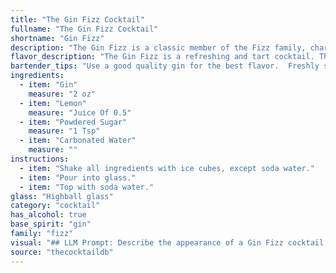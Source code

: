 ```yaml
---
title: "The Gin Fizz Cocktail"
fullname: "The Gin Fizz Cocktail"
shortname: "Gin Fizz"
description: "The Gin Fizz is a classic member of the Fizz family, characterized by its bubbly, refreshing nature. Originating in the 19th century, this gin-based cocktail is believed to have emerged from the popularity of fizzy drinks like lemonade and soda water. "
flavor_description: "The Gin Fizz is a refreshing and tart cocktail. The juniper notes of the gin are balanced by the bright acidity of lemon, while the powdered sugar adds a touch of sweetness. The carbonated water adds a delightful fizz, making it both invigorating and satisfying.  The overall flavor profile is crisp, clean, and invigorating. "
bartender_tips: "Use a good quality gin for the best flavor.  Freshly squeezed lemon juice is key, and a dash of egg white gives a creamy texture.  Shake vigorously with ice to chill and build a head of foam.  Don't over-shake, as this will create a cloudy drink.  For a sweeter fizz, add a touch more powdered sugar."
ingredients:
  - item: "Gin"
    measure: "2 oz"
  - item: "Lemon"
    measure: "Juice Of 0.5"
  - item: "Powdered Sugar"
    measure: "1 Tsp"
  - item: "Carbonated Water"
    measure: ""
instructions:
  - item: "Shake all ingredients with ice cubes, except soda water."
  - item: "Pour into glass."
  - item: "Top with soda water."
glass: "Highball glass"
category: "cocktail"
has_alcohol: true
base_spirit: "gin"
family: "fizz"
visual: "## LLM Prompt: Describe the appearance of a Gin Fizz cocktail. **Imagine a tall, frosted glass filled with a refreshing, effervescent drink. The color should be pale, almost translucent, with a subtle hint of yellow. The drink is topped with a delicate layer of froth, almost like a cloud, which is created by the carbonated water mixing with the powdered sugar. A thin slice of lemon, with its bright yellow peel and a hint of green, rests gracefully on the rim of the glass, adding a touch of vibrancy to the overall composition. The glass itself is likely chilled and beaded with condensation, further emphasizing the drink's refreshing nature.  What details can you add to this description to make it more vivid and captivating?** "
source: "thecocktaildb"
---
```


